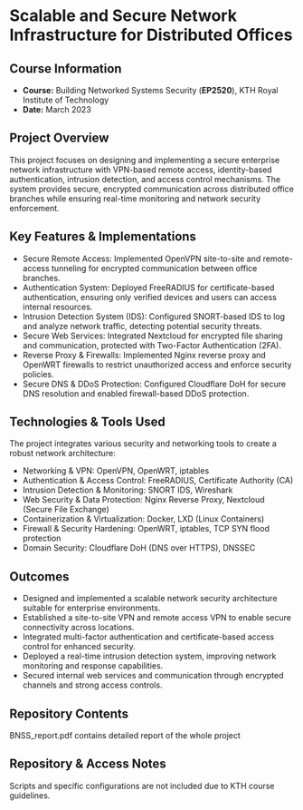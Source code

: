 # Scalable and Secure Network Infrastructure for Distributed Offices


## Course Information
- **Course:** Building Networked Systems Security (**EP2520**), KTH Royal Institute of Technology  
- **Date:** March 2023  

## Project Overview
This project focuses on designing and implementing a secure enterprise network infrastructure with VPN-based remote access, identity-based authentication, intrusion detection, and access control mechanisms. The system provides secure, encrypted communication across distributed office branches while ensuring real-time monitoring and network security enforcement.  

## Key Features & Implementations
- Secure Remote Access: Implemented OpenVPN site-to-site and remote-access tunneling for encrypted communication between office branches.  
- Authentication System: Deployed FreeRADIUS for certificate-based authentication, ensuring only verified devices and users can access internal resources.  
- Intrusion Detection System (IDS): Configured SNORT-based IDS to log and analyze network traffic, detecting potential security threats.  
- Secure Web Services: Integrated Nextcloud for encrypted file sharing and communication, protected with Two-Factor Authentication (2FA).  
- Reverse Proxy & Firewalls: Implemented Nginx reverse proxy and OpenWRT firewalls to restrict unauthorized access and enforce security policies.  
- Secure DNS & DDoS Protection: Configured Cloudflare DoH for secure DNS resolution and enabled firewall-based DDoS protection.  

## Technologies & Tools Used  
The project integrates various security and networking tools to create a robust network architecture:  
- Networking & VPN: OpenVPN, OpenWRT, iptables  
- Authentication & Access Control: FreeRADIUS, Certificate Authority (CA)  
- Intrusion Detection & Monitoring: SNORT IDS, Wireshark  
- Web Security & Data Protection: Nginx Reverse Proxy, Nextcloud (Secure File Exchange)  
- Containerization & Virtualization: Docker, LXD (Linux Containers)  
- Firewall & Security Hardening: OpenWRT, iptables, TCP SYN flood protection  
- Domain Security: Cloudflare DoH (DNS over HTTPS), DNSSEC  

## Outcomes  
- Designed and implemented a scalable network security architecture suitable for enterprise environments.  
- Established a site-to-site VPN and remote access VPN to enable secure connectivity across locations.  
- Integrated multi-factor authentication and certificate-based access control for enhanced security.  
- Deployed a real-time intrusion detection system, improving network monitoring and response capabilities.  
- Secured internal web services and communication through encrypted channels and strong access controls.  

## Repository Contents
BNSS_report.pdf contains detailed report of the whole project

## Repository & Access Notes  
Scripts and specific configurations are not included due to KTH course guidelines.  

